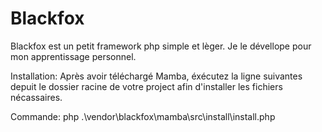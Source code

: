 # Blackfox
Blackfox est un petit framework php simple et lèger.
Je le dévellope pour mon apprentissage personnel.

Installation:
Après avoir téléchargé Mamba, éxécutez la ligne suivantes depuit le dossier racine de votre project afin d'installer les fichiers nécassaires.

Commande:
php .\vendor\blackfox\mamba\src\install\install.php